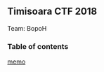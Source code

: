 ## Timisoara CTF 2018
Team: BopoH

### Table of contents
[memo](https://github.com/UCHH57/ctf/tree/master/Timisoara-CTF-2018/memo)